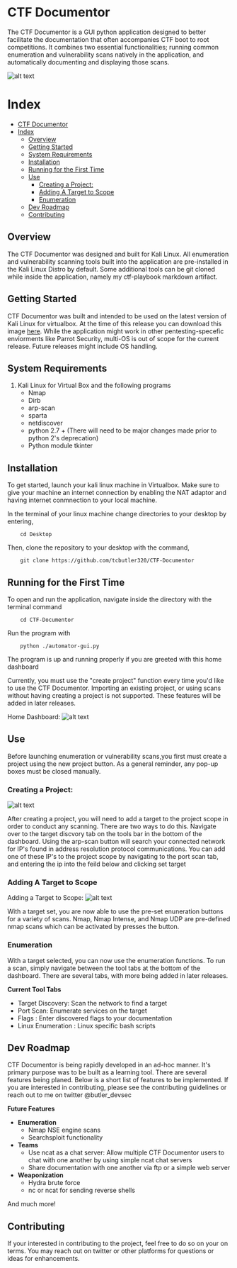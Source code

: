 # CTF Documentor 
The CTF Documentor is a GUI python application designed to better facilitate the documentation that often accompanies CTF boot to root competitions. It combines two essential functionalities; running common enumeration and vulnerability scans natively in the application, and automatically documenting and displaying those scans.

![alt text](/images/ctf-scans.png "Nmap Scans in CTF Documentor")

# Index
- [CTF Documentor](#ctf-documentor)
- [Index](#index)
  - [Overview](#overview)
  - [Getting Started](#getting-started)
  - [System Requirements](#system-requirements)
  - [Installation](#installation)
  - [Running for the First Time](#running-for-the-first-time)
  - [Use](#use)
    - [Creating a Project:](#creating-a-project)
    - [Adding A Target to Scope](#adding-a-target-to-scope)
    - [Enumeration](#enumeration)
  - [Dev Roadmap](#dev-roadmap)
  - [Contributing](#contributing)

## Overview
The CTF Documentor was designed and built for Kali Linux. All enumeration and vulnerability scanning tools built into the application are pre-installed in the Kali Linux Distro by default. Some additional tools can be git cloned while inside the application, namely my ctf-playbook markdown artifact. 

## Getting Started
CTF Documentor was built and intended to be used on the latest version of Kali Linux for virtualbox. At the time of this release you can download this image [here](https://www.offensive-security.com/kali-linux-vm-vmware-virtualbox-image-download/). While the application might work in other pentesting-specefic enviorments like Parrot Security, multi-OS is out of scope for the current release. Future releases might include OS handling.

## System Requirements

1) Kali Linux for Virtual Box and the following programs  
    -    Nmap
    -    Dirb
    -    arp-scan
    -    sparta
    -    netdiscover
    -    python 2.7 + (There will need to be major changes made prior to python 2's deprecation)
    -    Python module tkinter

## Installation
To get started, launch your kali linux machine in Virtualbox. Make sure to give your machine an internet connection by enabling the NAT adaptor and having internet conmnection to your local machine. 

In the terminal of your linux machine change directories to your desktop by entering,

        cd Desktop

Then, clone the repository to your desktop with the command,

        git clone https://github.com/tcbutler320/CTF-Documentor

## Running for the First Time
To open and run the application, navigate inside the directory with the terminal command 

        cd CTF-Documentor 

Run the program with 

        python ./automator-gui.py

The program is up and running properly if you are greeted with this home dashboard 

Currently, you must use the "create project" function every time you'd like to use the CTF Documentor. Importing an existing project, or using scans without having creating a project is not supported. These features will be added in later releases. 

Home Dashboard: 
![alt text](/images/home-dashboard.png "Nmap Scans in CTF Documentor")

## Use
Before launching enumeration or vulnerability scans,you first must create a project using the new project button. As a general reminder, any pop-up boxes must be closed manually. 

### Creating a Project: 

![alt text](/images/create-project.png "Creating a project")

After creating a project, you will need to add a target to the project scope in order to conduct any scanning. There are two ways to do this. Navigate over to the target discvory tab on the tools bar in the bottom of the dashboard. Using the arp-scan button will search your connected network for IP's found in address resolution protocol communications. You can add one of these IP's to the project scope by navigating to the port scan tab, and entering the ip into the feild below and clicking set target

### Adding A Target to Scope

Adding a Target to Scope: 
![alt text](/images/ctf-scans.png "Adding an IP to scope")

With a target set, you are now able to use the pre-set enuneration buttons for a variety of scans. Nmap, Nmap Intense, and Nmap UDP are pre-defined nmap scans which can be activated by presses the button.

### Enumeration 
With a target selected, you can now use the enumeration functions. To run a scan, simply navigate between the tool tabs at the bottom of the dashboard. There are several tabs, with more being added in later releases. 

__Current Tool Tabs__
+ Target Discovery: Scan the network to find a target
+ Port Scan: Enumerate services on the target
+ Flags : Enter discovered flags to your documentation
+ Linux Enumeration : Linux specific bash scripts 


## Dev Roadmap
CTF Documentor is being rapidly developed in an ad-hoc manner. It's primary purpose was to be built as a learning tool. There are several features being planed. Below is a short list of features to be implemented. If you are interested in contributing, please see the contributing guidelines or reach out to me on twitter @butler_devsec

__Future Features__
+  __Enumeration__
    -    Nmap NSE engine scans
    -    Searchsploit functionality 
+  __Teams__
    -    Use ncat as a chat server: Allow multiple CTF Documentor users to chat with one another by using simple ncat chat servers
    -    Share documentation with one another via ftp or a simple web server
+  __Weaponization__
    -    Hydra brute force 
    -    nc or ncat for sending reverse shells 

And much more!

## Contributing 
If your interested in contributing to the project, feel free to do so on your on terms. You may reach out on twitter or other platforms for questions or ideas for enhancements.